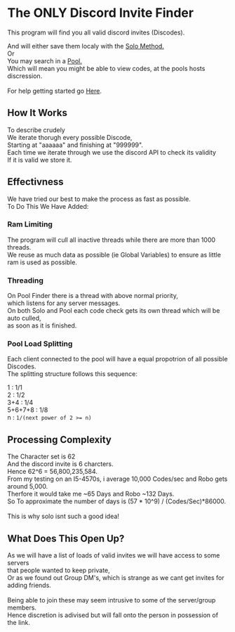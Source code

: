 # The ONLY Discord Invite Finder #

This program will find you all valid discord invites (Discodes).

And will either save them localy with the <a href="https://github.com/Jaminima/DiscordInviteFinder/tree/master/FinderBuilds/Solo">Solo Method.</a></br>
Or</br>
You may search in a <a href="https://github.com/Jaminima/DiscordInviteFinder/tree/master/FinderBuilds/PoolClient">Pool.</a></br>
Which will mean you might be able to view codes, at the pools hosts discression.</br>
</br>
For help getting started go <a href="https://github.com/Jaminima/DiscordInviteFinder/tree/master/FinderBuilds">Here</a>.

## How It Works ##

To describe crudely</br>
We iterate thorugh every possible Discode,</br>
Starting at "aaaaaa" and finishing at "999999".</br>
Each time we iterate through we use the discord API to check its validity</br>
If it is valid we store it.

## Effectivness ##

We have tried our best to make the process as fast as possible.</br>
To Do This We Have Added:
### Ram Limiting ###
The program will cull all inactive threads while there are more than 1000 threads.</br>
We reuse as much data as possible (ie Global Variables) to ensure as little ram is used as possible.
### Threading ###
On Pool Finder there is a thread with above normal priority,</br>
which listens for any server messages.</br>
On both Solo and Pool each code check gets its own thread which will be auto culled,</br>
as soon as it is finished.
### Pool Load Splitting ###
Each client connected to the pool will have a equal propotrion of all possible Discodes.</br>
The splitting structure follows this sequence:</br>

1 : 1/1</br>
2 : 1/2</br>
3+4 : 1/4</br>
5+6+7+8 : 1/8</br>
n : `1/(next power of 2 >= n)`

## Processing Complexity ##

The Character set is 62</br>
And the discord invite is 6 charcters.</br>
Hence 62^6 = 56,800,235,584.</br>
From my testing on an I5-4570s, i average 10,000 Codes/sec and Robo gets around 5,000.</br>
Therfore it would take me ~65 Days and Robo ~132 Days.</br>
So To approximate the number of days is (57 * 10^9) / (Codes/Sec)*86000.</br>
</br>
This is why solo isnt such a good idea!

## What Does This Open Up? ##

As we will have a list of loads of valid invites we will have access to some servers</br>
that people wanted to keep private,</br>
Or as we found out Group DM's, which is strange as we cant get invites for adding friends.</br>
</br>
Being able to join these may seem intrusive to some of the server/group members.</br>
Hence discretion is adivised but will fall onto the person in possession of the link.</br>
